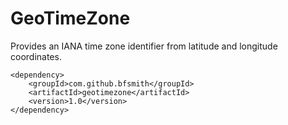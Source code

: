 GeoTimeZone
===========

Provides an IANA time zone identifier from latitude and longitude coordinates.

```
<dependency>
    <groupId>com.github.bfsmith</groupId>
    <artifactId>geotimezone</artifactId>
    <version>1.0</version>
</dependency>
```
